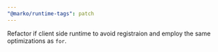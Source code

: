 ```yaml
---
"@marko/runtime-tags": patch
---
```


Refactor if client side runtime to avoid registraion and employ the same optimizations as `for`.
